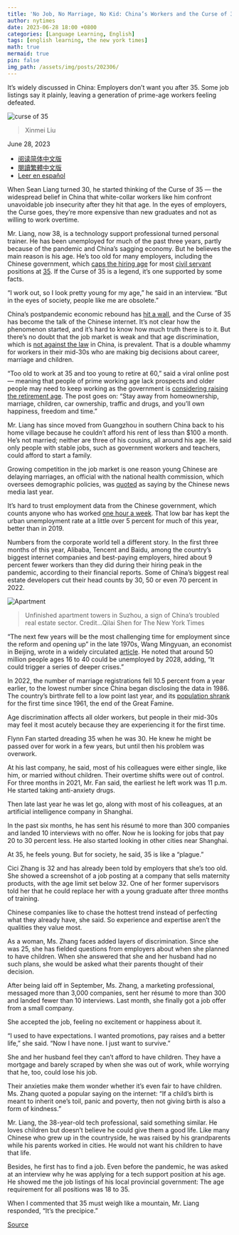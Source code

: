 ```yaml
---
title: 'No Job, No Marriage, No Kid: China’s Workers and the Curse of 35'
author: nytimes
date: 2023-06-28 18:00 +0800
categories: [Language Learning, English]
tags: [english learning, the new york times]
math: true
mermaid: true
pin: false
img_path: /assets/img/posts/202306/
---
```


It’s widely discussed in China: Employers don’t want you after 35. Some job listings say it plainly, leaving a generation of prime-age workers feeling defeated.

![curse of 35](00newworld-35-superJumbo.webp)

> Xinmei Liu



June 28, 2023

- [阅读简体中文版](https://cn.nytimes.com/china/20230711/china-marriage-rate/)
- [閱讀繁體中文版](https://cn.nytimes.com/china/20230711/china-marriage-rate/zh-hant/)
- [Leer en español](https://www.nytimes.com/es/2023/06/29/espanol/china-desempleo-discriminacion.html)



When Sean Liang turned 30, he started thinking of the Curse of 35 — the widespread belief in China that white-collar workers like him confront unavoidable job insecurity after they hit that age. In the eyes of employers, the Curse goes, they’re more expensive than new graduates and not as willing to work overtime.

Mr. Liang, now 38, is a technology support professional turned personal trainer. He has been unemployed for much of the past three years, partly because of the pandemic and China’s sagging economy. But he believes the main reason is his age. He’s too old for many employers, including the Chinese government, which [caps the hiring age](https://www.chinagwy.org/html/gdzk/sichuan/202301/75_556673.html) for most [civil servant](https://www.chinagwy.org/html/kszc/gj/202210/42_543516.html) positions at [35](http://www.gxpta.com.cn/contents/414/6907.html). If the Curse of 35 is a legend, it’s one supported by some facts.

“I work out, so I look pretty young for my age,” he said in an interview. “But in the eyes of society, people like me are obsolete.”

China’s postpandemic economic rebound has [hit a wall](https://www.nytimes.com/2023/06/19/business/economy/china-economy-stimulus.html?_ga=2.110913861.1324716421.1687385885-823204079.1682537140), and the Curse of 35 has become the talk of the Chinese internet. It’s not clear how the phenomenon started, and it’s hard to know how much truth there is to it. But there’s no doubt that the job market is weak and that age discrimination, which is [not against the law](https://www.ndrc.gov.cn/fggz/jyysr/jysrsbxf/202303/t20230330_1352927.html) in China, is prevalent. That is a double whammy for workers in their mid-30s who are making big decisions about career, marriage and children.



“Too old to work at 35 and too young to retire at 60,” said a viral online post — meaning that people of prime working age lack prospects and older people may need to keep working as the government is [considering raising the retirement age](http://news.china.com.cn/2023-02/10/content_85098811.html). The post goes on: “Stay away from homeownership, marriage, children, car ownership, traffic and drugs, and you’ll own happiness, freedom and time.”

Mr. Liang has since moved from Guangzhou in southern China back to his home village because he couldn’t afford his rent of less than $100 a month. He’s not married; neither are three of his cousins, all around his age. He said only people with stable jobs, such as government workers and teachers, could afford to start a family.

Growing competition in the job market is one reason young Chinese are delaying marriages, an official with the national health commission, which oversees demographic policies, was [quoted](https://www.yicai.com/news/101780243.html) as saying by the Chinese news media last year.

It’s hard to trust employment data from the Chinese government, which counts anyone who has worked [one hour a week](http://www.stats.gov.cn/zs/tjws/tjzb/202301/t20230101_1903672.html). That low bar has kept the urban unemployment rate at a little over 5 percent for much of this year, better than in 2019.

Numbers from the corporate world tell a different story. In the first three months of this year, Alibaba, Tencent and Baidu, among the country’s biggest internet companies and best-paying employers, hired about 9 percent fewer workers than they did during their hiring peak in the pandemic, according to their financial reports. Some of China’s biggest real estate developers cut their head counts by 30, 50 or even 70 percent in 2022.



![Apartment](28newworld-mkbg-superJumbo.webp)

> Unfinished apartment towers in Suzhou, a sign of China’s troubled real estate sector. Credit...Qilai Shen for The New York Times



“The next few years will be the most challenging time for employment since the reform and opening up” in the late 1970s, Wang Mingyuan, an economist in Beijing, wrote in a widely circulated [article](https://finance.sina.com.cn/stock/estate/integration/2023-06-04/doc-imyvuxqa9243358.shtml). He noted that around 50 million people ages 16 to 40 could be unemployed by 2028, adding, “It could trigger a series of deeper crises.”

In 2022, the number of marriage registrations fell 10.5 percent from a year earlier, to the lowest number since China began disclosing the data in 1986. The country’s birthrate fell to a low point last year, and its [population shrank](https://www.nytimes.com/2023/01/16/business/china-birth-rate.html) for the first time since 1961, the end of the Great Famine.

Age discrimination affects all older workers, but people in their mid-30s may feel it most acutely because they are experiencing it for the first time.

Flynn Fan started dreading 35 when he was 30. He knew he might be passed over for work in a few years, but until then his problem was overwork.

At his last company, he said, most of his colleagues were either single, like him, or married without children. Their overtime shifts were out of control. For three months in 2021, Mr. Fan said, the earliest he left work was 11 p.m. He started taking anti-anxiety drugs.

Then late last year he was let go, along with most of his colleagues, at an artificial intelligence company in Shanghai.



In the past six months, he has sent his résumé to more than 300 companies and landed 10 interviews with no offer. Now he is looking for jobs that pay 20 to 30 percent less. He also started looking in other cities near Shanghai.

At 35, he feels young. But for society, he said, 35 is like a “plague.”

Cici Zhang is 32 and has already been told by employers that she’s too old. She showed a screenshot of a job posting at a company that sells maternity products, with the age limit set below 32. One of her former supervisors told her that he could replace her with a young graduate after three months of training.

Chinese companies like to chase the hottest trend instead of perfecting what they already have, she said. So experience and expertise aren’t the qualities they value most.‌

As a woman, Ms. Zhang faces added layers of discrimination. Since she was 25, she has fielded questions from employers about when she planned to have children. When she answered that she and her husband had no such plans, she would be asked what their parents thought of their decision.

After being laid off in September, Ms. Zhang, a marketing professional, messaged more than 3,000 companies, sent her résumé to more than 300 and landed fewer than 10 interviews. Last month, she finally got a job offer from a small company.

She accepted the job, feeling no excitement or happiness about it.

“I used to have expectations. I wanted promotions, pay raises and a better life,” she said. “Now I have none. I just want to survive.”

She and her husband feel they can’t afford to have children. They have a mortgage and barely scraped by when she was out of work, while worrying that he, too, could lose his job.



Their anxieties make them wonder whether it’s even fair to have children. Ms. Zhang quoted a popular saying on the internet: “If a child’s birth is meant to inherit one’s toil, panic and poverty, then not giving birth is also a form of kindness.”

Mr. Liang, the 38-year-old tech professional, said something similar. He loves children but doesn’t believe he could give them a good life. Like many Chinese who grew up in the countryside, he was raised by his grandparents while his parents worked in cities. He would not want his children to have that life.

Besides, he first has to find a job. Even before the pandemic, he was asked at an interview why he was applying for a tech support position at his age. He showed me the job listings of his local provincial government: The age requirement for all positions was 18 to 35.

When I commented that 35 must weigh like a mountain, Mr. Liang responded, “It’s the precipice.”



[Source](https://www.nytimes.com/2023/06/28/business/china-jobs-age-discrimination-35.html)